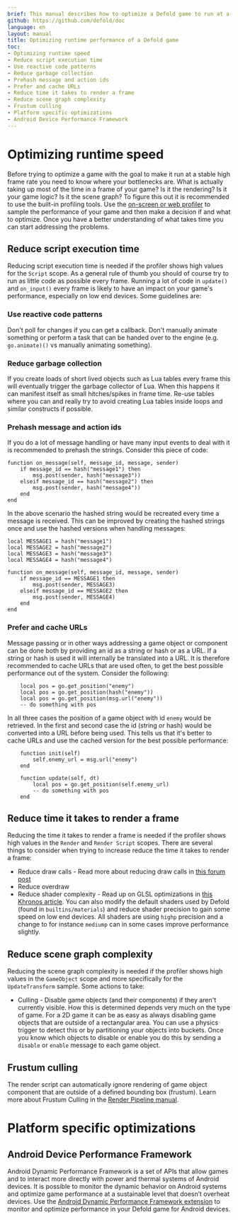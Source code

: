 ```yaml
---
brief: This manual describes how to optimize a Defold game to run at a stable high frame rate.
github: https://github.com/defold/doc
language: en
layout: manual
title: Optimizing runtime performance of a Defold game
toc:
- Optimizing runtime speed
- Reduce script execution time
- Use reactive code patterns
- Reduce garbage collection
- Prehash message and action ids
- Prefer and cache URLs
- Reduce time it takes to render a frame
- Reduce scene graph complexity
- Frustum culling
- Platform specific optimizations
- Android Device Performance Framework
---
```


# Optimizing runtime speed
Before trying to optimize a game with the goal to make it run at a stable high frame rate you need to know where your bottlenecks are. What is actually taking up most of the time in a frame of your game? Is it the rendering? Is it your game logic? Is it the scene graph? To figure this out it is recommended to use the built-in profiling tools. Use the [on-screen or web profiler](/manuals/profiling/) to sample the performance of your game and then make a decision if and what to optimize. Once you have a better understanding of what takes time you can start addressing the problems.

## Reduce script execution time
Reducing script execution time is needed if the profiler shows high values for the `Script` scope. As a general rule of thumb you should of course try to run as little code as possible every frame. Running a lot of code in `update()` and `on_input()` every frame is likely to have an impact on your game's performance, especially on low end devices. Some guidelines are:

### Use reactive code patterns
Don't poll for changes if you can get a callback. Don't manually animate something or perform a task that can be handed over to the engine (e.g. `go.animate)()` vs manually animating something).

### Reduce garbage collection
If you create loads of short lived objects such as Lua tables every frame this will eventually trigger the garbage collector of Lua. When this happens it can manifest itself as small hitches/spikes in frame time. Re-use tables where you can and really try to avoid creating Lua tables inside loops and similar constructs if possible.

### Prehash message and action ids
If you do a lot of message handling or have many input events to deal with it is recommended to prehash the strings. Consider this piece of code:

```
function on_message(self, message_id, message, sender)
    if message_id == hash("message1") then
        msg.post(sender, hash("message3"))
    elseif message_id == hash("message2") then
        msg.post(sender, hash("message4"))
    end
end
```

In the above scenario the hashed string would be recreated every time a message is received. This can be improved by creating the hashed strings once and use the hashed versions when handling messages:

```
local MESSAGE1 = hash("message1")
local MESSAGE2 = hash("message2")
local MESSAGE3 = hash("message3")
local MESSAGE4 = hash("message4")

function on_message(self, message_id, message, sender)
    if message_id == MESSAGE1 then
        msg.post(sender, MESSAGE3)
    elseif message_id == MESSAGE2 then
        msg.post(sender, MESSAGE4)
    end
end
```

### Prefer and cache URLs
Message passing or in other ways addressing a game object or component can be done both by providing an id as a string or hash or as a URL. If a string or hash is used it will internally be translated into a URL. It is therefore recommended to cache URLs that are used often, to get the best possible performance out of the system. Consider the following:

```
    local pos = go.get_position("enemy")
    local pos = go.get_position(hash("enemy"))
    local pos = go.get_position(msg.url("enemy"))
    -- do something with pos
```

In all three cases the position of a game object with id `enemy` would be retrieved. In the first and second case the id (string or hash) would be converted into a URL before being used. This tells us that it's better to cache URLs and use the cached version for the best possible performance:

```
    function init(self)
        self.enemy_url = msg.url("enemy")
    end

    function update(self, dt)
        local pos = go.get_position(self.enemy_url)
        -- do something with pos
    end
```

## Reduce time it takes to render a frame
Reducing the time it takes to render a frame is needed if the profiler shows high values in the `Render` and `Render Script` scopes. There are several things to consider when trying to increase reduce the time it takes to render a frame:

* Reduce draw calls - Read more about reducing draw calls in [this forum post](https://forum.defold.com/t/draw-calls-and-defold/4674)
* Reduce overdraw
* Reduce shader complexity - Read up on GLSL optimizations in [this Khronos article](https://www.khronos.org/opengl/wiki/GLSL_Optimizations). You can also modify the default shaders used by Defold (found in `builtins/materials`) and reduce shader precision to gain some speed on low end devices. All shaders are using `highp` precision and a change to for instance `mediump` can in some cases improve performance slightly.

## Reduce scene graph complexity
Reducing the scene graph complexity is needed if the profiler shows high values in the `GameObject` scope and more specifically for the `UpdateTransform` sample. Some actions to take:

* Culling - Disable game objects (and their components) if they aren't currently visible. How this is determined depends very much on the type of game. For a 2D game it can be as easy as always disabling game objects that are outside of a rectangular area. You can use a physics trigger to detect this or by partitioning your objects into buckets. Once you know which objects to disable or enable you do this by sending a `disable` or `enable` message to each game object.

## Frustum culling
The render script can automatically ignore rendering of game object component that are outside of a defined bounding box (frustum). Learn more about Frustum Culling in the [Render Pipeline manual](/manuals/render/#frustum-culling).


# Platform specific optimizations

## Android Device Performance Framework
Android Dynamic Performance Framework is a set of APIs that allow games and to interact more directly with power and thermal systems of Android devices. It is possible to monitor the dynamic behavior on Android systems and optimize game performance at a sustainable level that doesn’t overheat devices. Use the [Android Dynamic Performance Framework extension](https://defold.com/extension-adpf/) to monitor and optimize performance in your Defold game for Android devices.